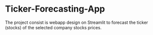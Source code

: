 # Ticker-Forecasting-App
The project consist is webapp design on Streamlit to forecast the ticker (stocks) of the selected company stocks prices.
